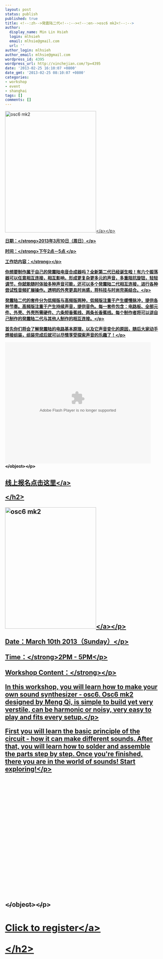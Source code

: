 ```yaml
---
layout: post
status: publish
published: true
title: <!--:zh-->発震陆二代<!--:--><!--:en-->osc6 mk2<!--:-->
author:
  display_name: Min Lin Hsieh
  login: mlhsieh
  email: mlhsie@gmail.com
  url: ''
author_login: mlhsieh
author_email: mlhsie@gmail.com
wordpress_id: 4395
wordpress_url: http://xinchejian.com/?p=4395
date: '2013-02-25 16:10:07 +0800'
date_gmt: '2013-02-25 08:10:07 +0800'
categories:
- workshop
- event
- shanghai
tags: []
comments: []
---
```

<p><!--:zh-->
<p><a href="http:&#47;&#47;xinchejian.com&#47;wp-content&#47;uploads&#47;2013&#47;02&#47;osc6-mk2.jpg"><img class="alignnone size-large wp-image-4388" alt="osc6 mk2" src="http:&#47;&#47;xinchejian.com&#47;wp-content&#47;uploads&#47;2013&#47;02&#47;osc6-mk2-300x400.jpg" width="300" height="400" &#47;><&#47;a><&#47;p></p>
<p><strong>日期：<&#47;strong>2013年3月10日（周日）<&#47;p></p>
<p><strong>时间：<&#47;strong>下午2点－5点 <&#47;p></p>
<p><strong>工作坊内容：<&#47;strong><&#47;p></p>
<p>你想要制作属于自己的発震陆电音合成器吗？全新第二代已经诞生啦！有六个振荡器可以任意相互连接，相互影响，形成更复杂更多元的声音，多重阻抗旋钮，轻轻调节，你就能随时体验多种声音可能，还可以多个発震陆二代相互连接，进行各种尝试性音频扩展操作。透明的外壳更具时尚感，将科技与时尚完美结合。<&#47;p></p>
<p>発震陆二代的套件分为低频版与高频版两种，低频版注重于产生缓慢脉冲，提供各种节奏。高频版注重于产生持续声音，提供音色。每一套件包含：电路板、全部元件、外壳、外壳所需硬件、六条短香蕉线、两条长香蕉线。每个制作者将可以讲自己制作的発震陆二代与其他人制作的相互连接。<&#47;p></p>
<p>首先你们将会了解発震陆的电路基本原理，以及它声音变化的原因，随后大家动手焊接组装，组装完成后就可以尽情享受探索声音的乐趣了！<&#47;p></p>
<p><object width="480" height="400" classid="clsid:d27cdb6e-ae6d-11cf-96b8-444553540000" codebase="http:&#47;&#47;download.macromedia.com&#47;pub&#47;shockwave&#47;cabs&#47;flash&#47;swflash.cab#version=6,0,40,0" align="middle"><param name="src" value="http:&#47;&#47;player.youku.com&#47;player.php&#47;sid&#47;XNTExNDc0Mzk2&#47;v.swf" &#47;><param name="allowfullscreen" value="true" &#47;><param name="quality" value="high" &#47;><param name="allowscriptaccess" value="always" &#47;><embed width="480" height="400" type="application&#47;x-shockwave-flash" src="http:&#47;&#47;player.youku.com&#47;player.php&#47;sid&#47;XNTExNDc0Mzk2&#47;v.swf" allowfullscreen="true" quality="high" allowscriptaccess="always" align="middle" &#47;><&#47;object><&#47;p></p>
<h2>
<p><br&#47;><a href="http:&#47;&#47;xinchejian.com&#47;event2&#47;?ee=167">线上报名点击这里<&#47;a>
<p><&#47;h2><!--:--><!--:en-->
<p><a href="http:&#47;&#47;xinchejian.com&#47;wp-content&#47;uploads&#47;2013&#47;02&#47;osc6-mk2.jpg"><img class="alignnone size-large wp-image-4388" alt="osc6 mk2" src="http:&#47;&#47;xinchejian.com&#47;wp-content&#47;uploads&#47;2013&#47;02&#47;osc6-mk2-300x400.jpg" width="300" height="400" &#47;><&#47;a><&#47;p></p>
<p><strong>Date：March 10th 2013（Sunday）<&#47;p></p>
<p><strong>Time：<&#47;strong>2PM - 5PM<&#47;p></p>
<p><strong>Workshop Content：<&#47;strong><&#47;p></p>
<p>In this workshop, you will learn how to make your own sound synthesizer - osc6. Osc6 mk2 designed by Meng Qi, is simple to build yet very verstile, can be harmonic or noisy, very easy to play and fits every setup.<&#47;p></p>
<p>First you will learn the basic principle of the circuit - how it can make different sounds. After that, you will learn how to solder and assemble the parts step by step. Once you're finished, there you are in the world of sounds! Start exploring!<&#47;p></p>
<p><object width="480" height="400" classid="clsid:d27cdb6e-ae6d-11cf-96b8-444553540000" codebase="http:&#47;&#47;download.macromedia.com&#47;pub&#47;shockwave&#47;cabs&#47;flash&#47;swflash.cab#version=6,0,40,0" align="middle"><param name="src" value="http:&#47;&#47;player.youku.com&#47;player.php&#47;sid&#47;XNTExNDc0Mzk2&#47;v.swf" &#47;><param name="allowfullscreen" value="true" &#47;><param name="quality" value="high" &#47;><param name="allowscriptaccess" value="always" &#47;><embed width="480" height="400" type="application&#47;x-shockwave-flash" src="http:&#47;&#47;player.youku.com&#47;player.php&#47;sid&#47;XNTExNDc0Mzk2&#47;v.swf" allowfullscreen="true" quality="high" allowscriptaccess="always" align="middle" &#47;><&#47;object><&#47;p></p>
<h2>
<p><br&#47;><a href="http:&#47;&#47;xinchejian.com&#47;event2&#47;?ee=167">Click to register<&#47;a>
<p><&#47;h2><!--:--></p>

